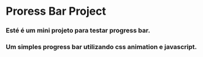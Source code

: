 ##
# Proress Bar Project 
### Esté é um mini projeto para testar progress bar.
### Um simples progress bar utilizando css animation e javascript.
